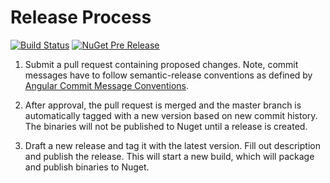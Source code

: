 # Release Process

[![Build Status](https://github.com/sakopov/AspNetCore.CongestionControl/workflows/build/badge.svg)](https://github.com/sakopov/AspNetCore.CongestionControl)
[![NuGet Pre Release](https://img.shields.io/nuget/vpre/AspNetCore.CongestionControl.svg)](https://www.nuget.org/packages/AspNetCore.CongestionControl)

1. Submit a pull request containing proposed changes. Note, commit messages have to follow semantic-release conventions as defined by [Angular Commit Message Conventions](https://github.com/angular/angular.js/blob/master/DEVELOPERS.md#-git-commit-guidelines).

2. After approval, the pull request is merged and the master branch is automatically tagged with a new version based on new commit history. The binaries will not be published to Nuget until a release is created.

3. Draft a new release and tag it with the latest version. Fill out description and publish the release. This will start a new build, which will package and publish binaries to Nuget.

